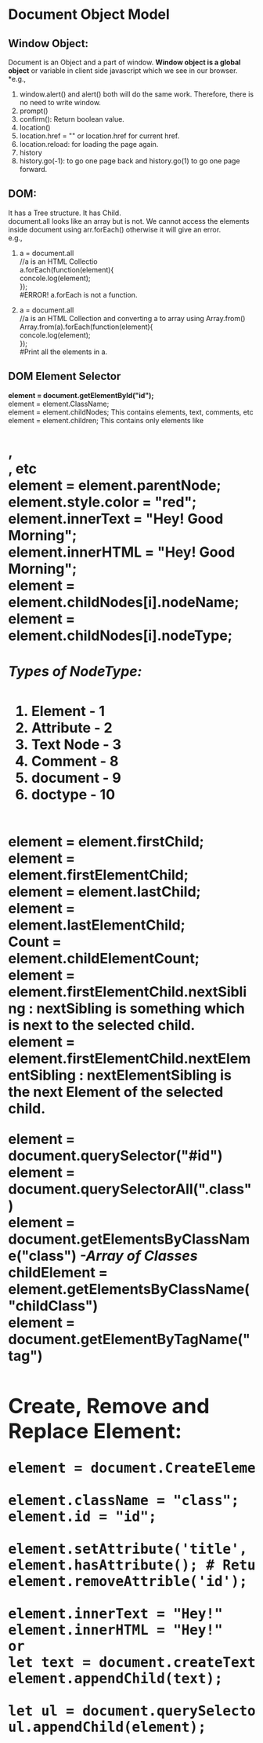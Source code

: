 # Document Object Model

## Window Object:
Document is an Object and a part of window. **Window object is a global object** or variable in client side javascript which we see in our browser.   <br>
*e.g., <br>
1. window.alert() and alert() both will do the same work. Therefore, there is no need to write window.<br>
2. prompt() <br>
3. confirm(): Return boolean value.<br>
4. location() <br>
5. location.href = "" or location.href for current href. <br>
6. location.reload: for loading the page again. <br>
7. history <br>
8. history.go(-1): to go one page back and history.go(1) to go one page forward.

## DOM:
It has a Tree structure. It has Child.<br>
document.all looks like an array but is not. We cannot access the elements inside document using arr.forEach() otherwise it will give an error.<br>
e.g.,<br>
1. a = document.all   <br>
//a is an HTML Collectio <br>
a.forEach(function(element){<br>
    concole.log(element);<br>
});             <br>
#ERROR! a.forEach is not a function.<br>

2. a = document.all <br>
//a is an HTML Collection and converting a to array using Array.from() <br>
Array.from(a).forEach(function(element){<br>
    concole.log(element);<br>
});             <br>
#Print all the elements in a. <br>

## DOM Element Selector
**element = document.getElementById("id");**<br>
element = element.ClassName;<br>
element = element.childNodes; This contains elements, text, comments, etc<br>
element = element.children;  This contains only elements like <h1>, <div>, etc<br>
element = element.parentNode;<br>
element.style.color = "red";<br>
element.innerText = "Hey! Good Morning";<br>
element.innerHTML = "<b>Hey! Good Morning</b>";<br>
element = element.childNodes[i].nodeName;<br>
element = element.childNodes[i].nodeType;<br>

##### Types of NodeType:

1. Element - 1 <br>
2. Attribute - 2<br>
3. Text Node - 3<br>
4. Comment - 8<br>
5. document - 9<br>
6. doctype - 10<br>
<br>
element = element.firstChild;<br>
element = element.firstElementChild;<br>
element = element.lastChild;<br>
element = element.lastElementChild;<br>
Count = element.childElementCount;<br>
element = element.firstElementChild.nextSibling : nextSibling is something which is next to the selected child.<br>
element = element.firstElementChild.nextElementSibling : nextElementSibling is the next Element of the selected child.<br>

**element = document.querySelector("#id")**<br>
**element = document.querySelectorAll(".class")**<br>
**element = document.getElementsByClassName("class")** *-Array of Classes* <br>
**childElement = element.getElementsByClassName("childClass")**<br>
**element = document.getElementByTagName("tag")**<br>


## Create, Remove and Replace Element:

<pre>
element = document.CreateElement('li');

element.className = "class";
element.id = "id";

element.setAttribute('title', "myTitle");
element.hasAttribute(); # Return Boolean
element.removeAttrible('id');

element.innerText = "Hey!"
element.innerHTML = "<b>Hey!</b>"
or
let text = document.createTextNode("Hey!");
element.appendChild(text);

let ul = document.querySelector('ul');
ul.appendChild(element);
</pre>